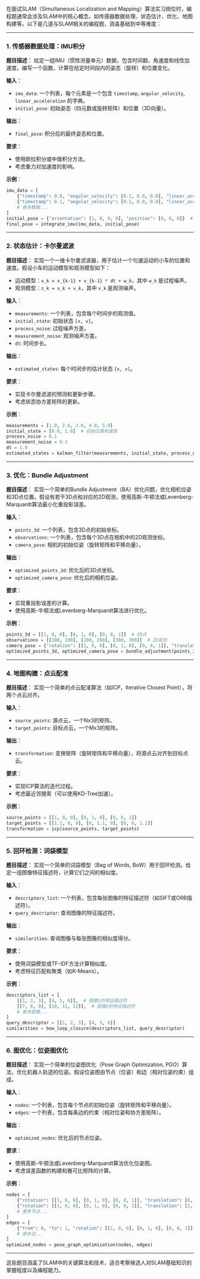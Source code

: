 在面试SLAM（Simultaneous Localization and Mapping）算法实习岗位时，编程题通常会涉及SLAM中的核心概念，如传感器数据处理、状态估计、优化、地图构建等。以下是几道与SLAM相关的编程题，涵盖基础到中等难度：

---

### **1. 传感器数据处理：IMU积分**
**题目描述**：
给定一组IMU（惯性测量单元）数据，包含时间戳、角速度和线性加速度。编写一个函数，计算在给定时间段内的姿态（旋转）和位置变化。

**输入**：
- `imu_data`: 一个列表，每个元素是一个包含 `timestamp`, `angular_velocity`, `linear_acceleration` 的字典。
- `initial_pose`: 初始姿态（四元数或旋转矩阵）和位置（3D向量）。

**输出**：
- `final_pose`: 积分后的最终姿态和位置。

**要求**：
- 使用欧拉积分或中值积分方法。
- 考虑重力对加速度的影响。

**示例**：
```python
imu_data = [
    {"timestamp": 0.0, "angular_velocity": [0.1, 0.0, 0.0], "linear_acceleration": [0.0, 0.0, 9.81]},
    {"timestamp": 0.1, "angular_velocity": [0.1, 0.0, 0.0], "linear_acceleration": [0.0, 0.0, 9.81]},
    # 更多数据...
]
initial_pose = {"orientation": [1, 0, 0, 0], "position": [0, 0, 0]}  # 单位四元数，初始位置
final_pose = integrate_imu(imu_data, initial_pose)
```

---

### **2. 状态估计：卡尔曼滤波**
**题目描述**：
实现一个一维卡尔曼滤波器，用于估计一个匀速运动的小车的位置和速度。假设小车的运动模型和观测模型如下：
- 运动模型：`x_k = x_{k-1} + v_{k-1} * dt + w_k`，其中 `w_k` 是过程噪声。
- 观测模型：`z_k = x_k + v_k`，其中 `v_k` 是观测噪声。

**输入**：
- `measurements`: 一个列表，包含每个时间步的观测值。
- `initial_state`: 初始状态 `[x, v]`。
- `process_noise`: 过程噪声方差。
- `measurement_noise`: 观测噪声方差。
- `dt`: 时间步长。

**输出**：
- `estimated_states`: 每个时间步的估计状态 `[x, v]`。

**要求**：
- 实现卡尔曼滤波的预测和更新步骤。
- 考虑状态协方差矩阵的更新。

**示例**：
```python
measurements = [1.0, 2.0, 3.0, 4.0, 5.0]
initial_state = [0.0, 1.0]  # 初始位置和速度
process_noise = 0.1
measurement_noise = 0.1
dt = 1.0
estimated_states = kalman_filter(measurements, initial_state, process_noise, measurement_noise, dt)
```

---

### **3. 优化：Bundle Adjustment**
**题目描述**：
实现一个简单的Bundle Adjustment（BA）优化问题，优化相机位姿和3D点位置。假设有若干3D点和对应的2D观测，使用高斯-牛顿法或Levenberg-Marquardt算法最小化重投影误差。

**输入**：
- `points_3d`: 一个列表，包含3D点的初始坐标。
- `observations`: 一个列表，包含每个3D点在相机中的2D观测坐标。
- `camera_pose`: 相机的初始位姿（旋转矩阵和平移向量）。

**输出**：
- `optimized_points_3d`: 优化后的3D点坐标。
- `optimized_camera_pose`: 优化后的相机位姿。

**要求**：
- 实现重投影误差的计算。
- 使用高斯-牛顿法或Levenberg-Marquardt算法进行优化。

**示例**：
```python
points_3d = [[1, 0, 0], [0, 1, 0], [0, 0, 1]]  # 3D点
observations = [[100, 100], [200, 200], [300, 300]]  # 2D观测
camera_pose = {"rotation": [[1, 0, 0], [0, 1, 0], [0, 0, 1]], "translation": [0, 0, 0]}  # 相机位姿
optimized_points_3d, optimized_camera_pose = bundle_adjustment(points_3d, observations, camera_pose)
```

---

### **4. 地图构建：点云配准**
**题目描述**：
实现一个简单的点云配准算法（如ICP，Iterative Closest Point），将两个点云对齐。

**输入**：
- `source_points`: 源点云，一个Nx3的矩阵。
- `target_points`: 目标点云，一个Mx3的矩阵。

**输出**：
- `transformation`: 变换矩阵（旋转矩阵和平移向量），将源点云对齐到目标点云。

**要求**：
- 实现ICP算法的迭代过程。
- 考虑最近邻搜索（可以使用KD-Tree加速）。

**示例**：
```python
source_points = [[1, 0, 0], [0, 1, 0], [0, 0, 1]]
target_points = [[1.1, 0, 0], [0, 1.1, 0], [0, 0, 1.1]]
transformation = icp(source_points, target_points)
```

---

### **5. 回环检测：词袋模型**
**题目描述**：
实现一个简单的词袋模型（Bag of Words, BoW）用于回环检测。给定一组图像特征描述符，计算它们之间的相似度。

**输入**：
- `descriptors_list`: 一个列表，包含每张图像的特征描述符（如SIFT或ORB描述符）。
- `query_descriptor`: 查询图像的特征描述符。

**输出**：
- `similarities`: 查询图像与每张图像的相似度得分。

**要求**：
- 使用词袋模型或TF-IDF方法计算相似度。
- 考虑特征匹配和聚类（如K-Means）。

**示例**：
```python
descriptors_list = [
    [[1, 2, 3], [4, 5, 6]],  # 图像1的特征描述符
    [[7, 8, 9], [10, 11, 12]],  # 图像2的特征描述符
    # 更多图像...
]
query_descriptor = [[1, 2, 3], [4, 5, 6]]
similarities = bow_loop_closure(descriptors_list, query_descriptor)
```

---

### **6. 图优化：位姿图优化**
**题目描述**：
实现一个简单的位姿图优化（Pose Graph Optimization, PGO）算法，优化机器人轨迹的位姿。假设位姿图由节点（位姿）和边（相对位姿约束）组成。

**输入**：
- `nodes`: 一个列表，包含每个节点的初始位姿（旋转矩阵和平移向量）。
- `edges`: 一个列表，包含每条边的约束（相对位姿和协方差矩阵）。

**输出**：
- `optimized_nodes`: 优化后的节点位姿。

**要求**：
- 使用高斯-牛顿法或Levenberg-Marquardt算法优化位姿图。
- 考虑误差函数的构建和雅可比矩阵的计算。

**示例**：
```python
nodes = [
    {"rotation": [[1, 0, 0], [0, 1, 0], [0, 0, 1]], "translation": [0, 0, 0]},
    {"rotation": [[1, 0, 0], [0, 1, 0], [0, 0, 1]], "translation": [1, 0, 0]},
    # 更多节点...
]
edges = [
    {"from": 0, "to": 1, "rotation": [[1, 0, 0], [0, 1, 0], [0, 0, 1]], "translation": [1, 0, 0]},
    # 更多边...
]
optimized_nodes = pose_graph_optimization(nodes, edges)
```

---

这些题目涵盖了SLAM中的关键算法和技术，适合考察候选人对SLAM基础知识的掌握程度以及编程能力。